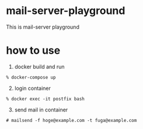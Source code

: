 # mail-server-playground
This is mail-server playground

# how to use
1. docker build and run
```
% docker-compose up
```

2. login container
```
% docker exec -it postfix bash
```

3. send mail in container
```
# mailsend -f hoge@example.com -t fuga@example.com
```
